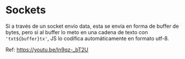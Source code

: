 # Sockets

Si a través de un socket envío data, esta se envía en forma de buffer de bytes, 
pero si al buffer lo meto en una cadena de texto con ` 'txt${buffer}tx' `,
JS lo codifica automáticamente en formato utf-8.

Ref: https://youtu.be/ln9qz-_bT2U

